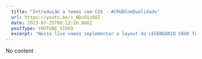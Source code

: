 ```yaml
---
  title: "Introdução a temas com CSS - #CRUDComQualidade"
  url: https://youtu.be/s_NDuO1z88I
  date: 2023-07-25T00:12:26.000Z
  postType: YOUTUBE_VIDEO
  excerpt: "Nessa live vamos implementar o layout do LEGENDÁRIO CRUD feito com qualidade no crudcomqualidade.io!&#13;"
---
```

  
  No content
  
